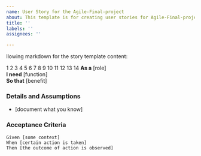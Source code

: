 ```yaml
---
name: User Story for the Agile-Final-project
about: This template is for creating user stories for Agile-Final-project
title: ''
labels: ''
assignees: ''

---
```


llowing markdown for the story template content:

1
2
3
4
5
6
7
8
9
10
11
12
13
14
 **As a** [role]  
 **I need** [function]  
 **So that** [benefit]  
   
 ### Details and Assumptions
 * [document what you know]
   
 ### Acceptance Criteria  
   
 ```gherkin
 Given [some context]
 When [certain action is taken]
 Then [the outcome of action is observed]
 ```
